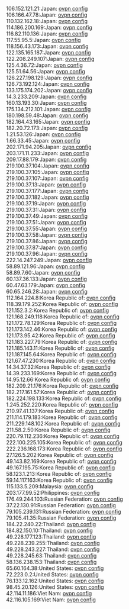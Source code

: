 106.152.121.21:Japan: [ovpn config](vpn/106_152_121_21.ovpn)  
106.166.47.78:Japan: [ovpn config](vpn/106_166_47_78.ovpn)  
110.132.162.18:Japan: [ovpn config](vpn/110_132_162_18.ovpn)  
114.186.200.169:Japan: [ovpn config](vpn/114_186_200_169.ovpn)  
116.82.110.136:Japan: [ovpn config](vpn/116_82_110_136.ovpn)  
117.55.95.5:Japan: [ovpn config](vpn/117_55_95_5.ovpn)  
118.156.43.173:Japan: [ovpn config](vpn/118_156_43_173.ovpn)  
122.135.165.187:Japan: [ovpn config](vpn/122_135_165_187.ovpn)  
122.208.249.107:Japan: [ovpn config](vpn/122_208_249_107.ovpn)  
125.4.36.72:Japan: [ovpn config](vpn/125_4_36_72.ovpn)  
125.51.64.56:Japan: [ovpn config](vpn/125_51_64_56.ovpn)  
126.227.198.129:Japan: [ovpn config](vpn/126_227_198_129.ovpn)  
126.73.192.124:Japan: [ovpn config](vpn/126_73_192_124.ovpn)  
133.175.174.202:Japan: [ovpn config](vpn/133_175_174_202.ovpn)  
14.3.233.209:Japan: [ovpn config](vpn/14_3_233_209.ovpn)  
160.13.193.30:Japan: [ovpn config](vpn/160_13_193_30.ovpn)  
175.134.212.101:Japan: [ovpn config](vpn/175_134_212_101.ovpn)  
180.198.59.48:Japan: [ovpn config](vpn/180_198_59_48.ovpn)  
182.164.43.165:Japan: [ovpn config](vpn/182_164_43_165.ovpn)  
182.20.72.173:Japan: [ovpn config](vpn/182_20_72_173.ovpn)  
1.21.53.126:Japan: [ovpn config](vpn/1_21_53_126.ovpn)  
1.66.33.45:Japan: [ovpn config](vpn/1_66_33_45.ovpn)  
202.171.94.205:Japan: [ovpn config](vpn/202_171_94_205.ovpn)  
203.171.11.233:Japan: [ovpn config](vpn/203_171_11_233.ovpn)  
209.17.88.179:Japan: [ovpn config](vpn/209_17_88_179.ovpn)  
219.100.37.104:Japan: [ovpn config](vpn/219_100_37_104.ovpn)  
219.100.37.105:Japan: [ovpn config](vpn/219_100_37_105.ovpn)  
219.100.37.107:Japan: [ovpn config](vpn/219_100_37_107.ovpn)  
219.100.37.13:Japan: [ovpn config](vpn/219_100_37_13.ovpn)  
219.100.37.177:Japan: [ovpn config](vpn/219_100_37_177.ovpn)  
219.100.37.182:Japan: [ovpn config](vpn/219_100_37_182.ovpn)  
219.100.37.19:Japan: [ovpn config](vpn/219_100_37_19.ovpn)  
219.100.37.31:Japan: [ovpn config](vpn/219_100_37_31.ovpn)  
219.100.37.49:Japan: [ovpn config](vpn/219_100_37_49.ovpn)  
219.100.37.51:Japan: [ovpn config](vpn/219_100_37_51.ovpn)  
219.100.37.55:Japan: [ovpn config](vpn/219_100_37_55.ovpn)  
219.100.37.58:Japan: [ovpn config](vpn/219_100_37_58.ovpn)  
219.100.37.86:Japan: [ovpn config](vpn/219_100_37_86.ovpn)  
219.100.37.87:Japan: [ovpn config](vpn/219_100_37_87.ovpn)  
219.100.37.96:Japan: [ovpn config](vpn/219_100_37_96.ovpn)  
222.14.247.249:Japan: [ovpn config](vpn/222_14_247_249.ovpn)  
58.89.121.96:Japan: [ovpn config](vpn/58_89_121_96.ovpn)  
58.89.7.60:Japan: [ovpn config](vpn/58_89_7_60.ovpn)  
60.137.36.133:Japan: [ovpn config](vpn/60_137_36_133.ovpn)  
60.47.63.179:Japan: [ovpn config](vpn/60_47_63_179.ovpn)  
60.65.246.28:Japan: [ovpn config](vpn/60_65_246_28.ovpn)  
112.164.224.8:Korea Republic of: [ovpn config](vpn/112_164_224_8.ovpn)  
118.39.179.252:Korea Republic of: [ovpn config](vpn/118_39_179_252.ovpn)  
121.152.3.2:Korea Republic of: [ovpn config](vpn/121_152_3_2.ovpn)  
121.168.249.118:Korea Republic of: [ovpn config](vpn/121_168_249_118.ovpn)  
121.172.78.129:Korea Republic of: [ovpn config](vpn/121_172_78_129.ovpn)  
121.173.142.46:Korea Republic of: [ovpn config](vpn/121_173_142_46.ovpn)  
121.173.95.42:Korea Republic of: [ovpn config](vpn/121_173_95_42.ovpn)  
121.183.227.79:Korea Republic of: [ovpn config](vpn/121_183_227_79.ovpn)  
121.185.143.11:Korea Republic of: [ovpn config](vpn/121_185_143_11.ovpn)  
121.187.145.64:Korea Republic of: [ovpn config](vpn/121_187_145_64.ovpn)  
121.67.47.230:Korea Republic of: [ovpn config](vpn/121_67_47_230.ovpn)  
14.34.37.32:Korea Republic of: [ovpn config](vpn/14_34_37_32.ovpn)  
14.39.233.169:Korea Republic of: [ovpn config](vpn/14_39_233_169.ovpn)  
14.95.12.66:Korea Republic of: [ovpn config](vpn/14_95_12_66.ovpn)  
182.209.21.176:Korea Republic of: [ovpn config](vpn/182_209_21_176.ovpn)  
182.217.161.57:Korea Republic of: [ovpn config](vpn/182_217_161_57.ovpn)  
182.224.198.133:Korea Republic of: [ovpn config](vpn/182_224_198_133.ovpn)  
1.245.252.220:Korea Republic of: [ovpn config](vpn/1_245_252_220.ovpn)  
210.97.41.137:Korea Republic of: [ovpn config](vpn/210_97_41_137.ovpn)  
211.114.179.183:Korea Republic of: [ovpn config](vpn/211_114_179_183.ovpn)  
211.229.148.102:Korea Republic of: [ovpn config](vpn/211_229_148_102.ovpn)  
211.58.2.50:Korea Republic of: [ovpn config](vpn/211_58_2_50.ovpn)  
220.79.112.236:Korea Republic of: [ovpn config](vpn/220_79_112_236.ovpn)  
222.100.225.105:Korea Republic of: [ovpn config](vpn/222_100_225_105.ovpn)  
222.236.168.173:Korea Republic of: [ovpn config](vpn/222_236_168_173.ovpn)  
27.126.5.202:Korea Republic of: [ovpn config](vpn/27_126_5_202.ovpn)  
49.143.82.169:Korea Republic of: [ovpn config](vpn/49_143_82_169.ovpn)  
49.167.195.75:Korea Republic of: [ovpn config](vpn/49_167_195_75.ovpn)  
58.123.1.213:Korea Republic of: [ovpn config](vpn/58_123_1_213.ovpn)  
59.14.117.163:Korea Republic of: [ovpn config](vpn/59_14_117_163.ovpn)  
115.133.5.209:Malaysia: [ovpn config](vpn/115_133_5_209.ovpn)  
203.177.99.52:Philippines: [ovpn config](vpn/203_177_99_52.ovpn)  
176.49.244.103:Russian Federation: [ovpn config](vpn/176_49_244_103.ovpn)  
37.22.130.91:Russian Federation: [ovpn config](vpn/37_22_130_91.ovpn)  
79.105.239.131:Russian Federation: [ovpn config](vpn/79_105_239_131.ovpn)  
79.105.41.35:Russian Federation: [ovpn config](vpn/79_105_41_35.ovpn)  
184.22.240.22:Thailand: [ovpn config](vpn/184_22_240_22.ovpn)  
184.82.150.10:Thailand: [ovpn config](vpn/184_82_150_10.ovpn)  
49.228.177.123:Thailand: [ovpn config](vpn/49_228_177_123.ovpn)  
49.228.239.255:Thailand: [ovpn config](vpn/49_228_239_255.ovpn)  
49.228.243.227:Thailand: [ovpn config](vpn/49_228_243_227.ovpn)  
49.228.245.63:Thailand: [ovpn config](vpn/49_228_245_63.ovpn)  
58.136.238.153:Thailand: [ovpn config](vpn/58_136_238_153.ovpn)  
65.60.164.38:United States: [ovpn config](vpn/65_60_164_38.ovpn)  
72.223.0.2:United States: [ovpn config](vpn/72_223_0_2.ovpn)  
76.133.12.162:United States: [ovpn config](vpn/76_133_12_162.ovpn)  
98.45.20.126:United States: [ovpn config](vpn/98_45_20_126.ovpn)  
42.114.11.186:Viet Nam: [ovpn config](vpn/42_114_11_186.ovpn)  
42.116.105.169:Viet Nam: [ovpn config](vpn/42_116_105_169.ovpn)  
